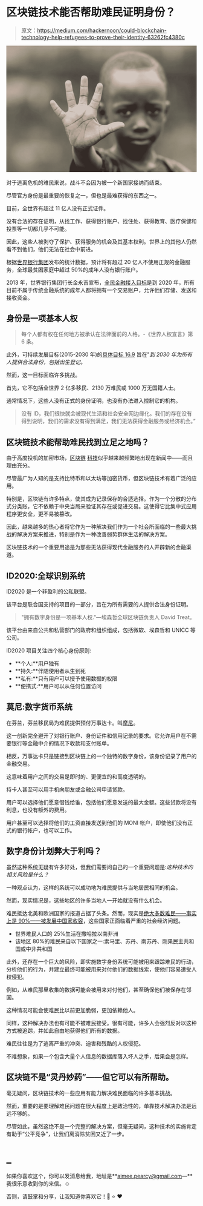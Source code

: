 # 区块链技术能否帮助难民证明身份？

> 原文：<https://medium.com/hackernoon/could-blockchain-technology-help-refugees-to-prove-their-identity-63262fc4380c>

![](img/5c6be018ded11964f89cd2c1b64e1b4d.png)

对于逃离危机的难民来说，战斗不会因为被一个新国家接纳而结束。

尽管官方身份是最重要的恢复之一，但也是最难获得的东西之一。

目前，全世界有超过 11 亿人没有正式证件。

没有合法的存在证明，从找工作、获得银行账户、找住处、获得教育、医疗保健和投票等一切都几乎不可能。

因此，这些人被剥夺了保护、获得服务的机会及其基本权利。世界上的其他人仍然看不到他们，他们无法在社会中前进。

根据[世界银行集团](http://www.worldbank.org/en/topic/financialinclusion/overview)发布的统计数据，预计将有超过 20 亿人不使用正规的金融服务，全球最贫困家庭中超过 50%的成年人没有银行账户。

2013 年，世界银行集团行长金永吉宣布，[全民金融接入目标](http://www.worldbank.org/en/topic/financialinclusion/brief/achieving-universal-financial-access-by-2020)是到 2020 年，所有目前不属于传统金融系统的成年人都将拥有一个交易账户，允许他们存储、发送和接收资金。

## 身份是一项基本人权

> 每个人都有权在任何地方被承认在法律面前的人格。-《世界人权宣言》第 6 条。

此外，可持续发展目标(2015-2030 年)的[具体目标 16.9](https://www.un.org/sustainabledevelopment/peace-justice/) 旨在"*到 2030 年为所有人提供合法身份，包括出生登记。*

然而，这一目标面临许多挑战。

首先，它不包括全世界 2 亿多移民、2130 万难民或 1000 万无国籍人士。

通常情况下，这些人没有正式的身份证明，也没有办法进入控制它的机构。

> 没有 ID，我们很快就会被现代生活和社会安全网边缘化。我们的存在没有得到说明，我们的需求没有得到满足，我们无法获得金融服务或经济机会。”

## 区块链技术能帮助难民找到立足之地吗？

由于高度投机的加密市场，[区块链](https://hackernoon.com/tagged/blockchain) [科技](https://hackernoon.com/tagged/technology)似乎越来越频繁地出现在新闻中——而且理由充分。

尽管最广为人知的是支持比特币和以太坊等加密货币，但区块链技术有着广泛的应用。

特别是，区块链有许多特点，使其成为记录保存的合适选择。作为一个分散的分布式分类账，它不依赖于中央当局来验证其存在或促进交易。这使得它比集中式应用程序更安全，更不易被篡改。

因此，越来越多的热心者将它作为一种解决我们作为一个社会所面临的一些最大挑战的解决方案来推进，特别是作为一种改善弱势群体生活的解决方案。

区块链技术的一个重要用途是为那些无法获得现代金融服务的人开辟新的金融渠道。

## ID2020:全球识别系统

ID2020 是一个非盈利的公私联盟。

该平台是联合国支持的项目的一部分，旨在为所有需要的人提供合法身份证明。

> "拥有数字身份是一项基本人权."—埃森哲全球区块链负责人 David Treat。

该平台由来自公共和私营部门的政府和组织组成，包括微软、埃森哲和 UNICC 等公司。

ID2020 项目关注四个核心身份原则:

*   **个人:**用户独有
*   **持久:**伴随使用者从生到死
*   **私有:**只有用户可以授予使用数据的权限
*   **便携式:**用户可以从任何位置访问

## 莫尼:数字货币系统

在芬兰，芬兰移民局为难民提供预付万事达卡。叫[摩尼](https://moni.com/)。

这一创新完全避开了对银行账户、身份证件和信用记录的要求。它允许用户在不需要银行等金融中介的情况下收款和支付账单。

相反，万事达卡只是链接到区块链上的一个独特的数字身份，该身份记录了用户的金融交易。

这意味着用户之间的交易是即时的、更便宜的和高度透明的。

持卡人甚至可以用手机向朋友或金融公司申请贷款。

用户可以选择他们愿意借钱给谁，包括他们愿意发送的最大金额。这些贷款将没有利息，也没有额外的费用。

用户甚至可以选择将他们的工资直接发送到他们的 MONI 帐户，即使他们没有正式的银行帐户，也可以工作。

## 数字身份计划弊大于利吗？

虽然这种系统无疑有许多好处，但我们需要问自己的一个重要问题是:*这种技术的相关风险是什么？*

一种观点认为，这样的系统可以成功地为难民提供与当地居民相同的机会。

然而，现实情况是，这些地区的许多当地人一开始就没有什么机会。

难民抵达北美和欧洲国家的报道占据了头条。然而，现实是[绝大多数难民——事实上是 90%——被发展中国家收容](https://www.gsma.com/mobilefordevelopment/wp-content/uploads/2017/06/Refugees-and-Identity.pdf)，这些国家正面临着严重的社会经济问题。

*   世界难民人口的 25%生活在撒哈拉以南非洲
*   该地区 80%的难民来自以下国家之一:索马里、苏丹、南苏丹、刚果民主共和国或中非共和国

此外，还存在一个巨大的风险，即实施数字身份系统可能被用来跟踪难民的行动，分析他们的行为，并建立最终可能被用来对付他们的数据线索，使他们容易遭受人权侵犯。

例如，从难民那里收集的数据可能会被用来对付他们，甚至确保他们被保存在邻国。

这种情况可能会使难民比以前更加脆弱，更加依赖他人。

同样，这种解决办法也有可能不被难民接受。很有可能，许多人会强烈反对以这种方式被追踪，并如此自由地获得他们所有的数据。

难民往往是为了逃离严重的冲突、迫害和残酷的人权侵犯。

不难想象，如果一个包含大量个人信息的数据库落入坏人之手，后果会是怎样。

## 区块链不是“灵丹妙药”——但它可以有所帮助。

毫无疑问，区块链技术的一些应用有能力解决难民面临的许多基本挑战。

然而，重要的是要理解难民问题在很大程度上是政治性的，单靠技术解决办法是远远不够的。

尽管如此，虽然这绝不是一个完整的解决方案，但毫无疑问，这种技术的实施肯定有助于“公平竞争”，让我们离消除贫困又近了一步。

# _

如果你喜欢这个，你可以发消息给我，地址是**aimee.pearcy@gmail.com—**我很乐意收到你的来信。☺️

否则，请鼓掌和分享，让我知道你喜欢它！👏 ⭐️ ❤️